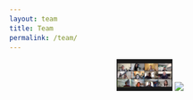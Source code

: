```yaml
---
layout: team
title: Team
permalink: /team/
---
```

<p align="middle">
  <img src="/images/lab-photos/09102020_lablunch.png" width="100" />
  <img src="/images/lab-photos/IMG_5295.png" width="100" /> 
</p>
